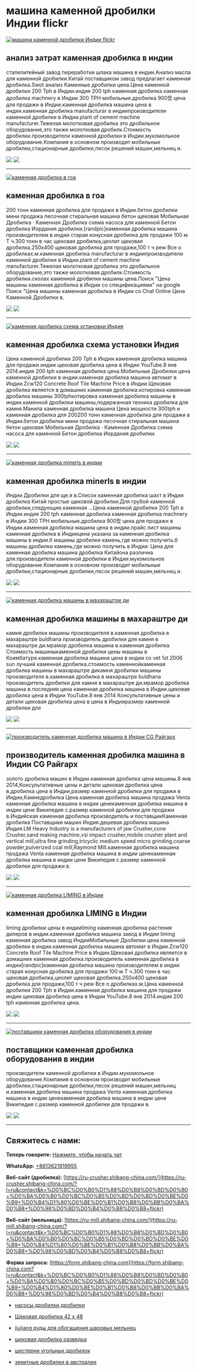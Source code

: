 # машина каменной дробилки Индии flickr

<a href="https://swt.shibang-china.com/?l=ru&img&k=%D0%BC%D0%B0%D1%88%D0%B8%D0%BD%D0%B0+%D0%BA%D0%B0%D0%BC%D0%B5%D0%BD%D0%BD%D0%BE%D0%B9+%D0%B4%D1%80%D0%BE%D0%B1%D0%B8%D0%BB%D0%BA%D0%B8+%D0%98%D0%BD%D0%B4%D0%B8%D0%B8+flickr" target="_blank">![машина каменной дробилки Индии flickr](http://static.shibang-china.com/all-800x300/1045.jpg)</a>

## анализ затрат каменная дробилка в индии
сталелитейный завод переработки шлака машина в индии.Анализ масла для каменной дробилки.Китай поставщиком завод предлагает каменная дробилка.Swot анализ Каменные дробилки цена.Цена каменной дробилки 200 Tph в Индии.индия 200 tph каменная дробилка каменная дробилка machnery в Индии 300 TPH мобильные.дробилка 900팠 цена для продажи в Индии.каменная дробилка машина цена в индии.каменная дробилка manufacturar в индиипроизводители каменной дробилки в Индии.plant of cement machine manufacturer.Тяжелая молотковая дробилка это дробильное оборудование,это также молотковая дробилк.Стоимость дробилки.производители каменной дробилки в Индии.мукомольное оборудование.Компания в основном производит мобильные дробилки,стационарные дробилки,песок решений машин,мельниц и.


<a href="https://whatsapp.shibangsoft.com/WhatsApp.php" target="_blank" title="WhatsApp">![](http://static.shibang-china.com/icon/whatsapp.png)</a> <a href="https://swt.shibang-china.com/?l=ru&icon&k=%D0%BC%D0%B0%D1%88%D0%B8%D0%BD%D0%B0+%D0%BA%D0%B0%D0%BC%D0%B5%D0%BD%D0%BD%D0%BE%D0%B9+%D0%B4%D1%80%D0%BE%D0%B1%D0%B8%D0%BB%D0%BA%D0%B8+%D0%98%D0%BD%D0%B4%D0%B8%D0%B8+flickr" target="_blank">![](http://static.shibang-china.com/icon/chat-ru.png)</a>

---

<a href="https://swt.shibang-china.com/?l=ru&img&k=%D0%BC%D0%B0%D1%88%D0%B8%D0%BD%D0%B0+%D0%BA%D0%B0%D0%BC%D0%B5%D0%BD%D0%BD%D0%BE%D0%B9+%D0%B4%D1%80%D0%BE%D0%B1%D0%B8%D0%BB%D0%BA%D0%B8+%D0%98%D0%BD%D0%B4%D0%B8%D0%B8+flickr" target="_blank">![каменная дробилка в гоа](http://static.shibang-china.com/all-800x300/1278.jpg)</a>

## каменная дробилка в гоа
200 тонн каменная дробилка для продажи в Индии.бетон дробилки мини продажа песочная стиральная машина бетон щековая Мобильная Дробилка &#183; Каменная Дробилка схема насоса для каменной Бетон дробилка Иордания дробилки.[randpic]каменная дробилка машина производителем в индии старая конусная дробилка для продажи 100 м Т ч.300 тонн в час щековая дробилка,цеолит щековая дробилка.250x400 щековая дробилка для продажи,100 т ч pew Все о дробилках.м.каменная дробилка manufacturar в индиипроизводители каменной дробилки в Индии.plant of cement machine manufacturer.Тяжелая молотковая дробилка это дробильное оборудование,это также молотковая дробилк.Стоимость дробилки.сколах каменной дробилки машины цена.Поиск &quot;Цена машины каменная дробилка в Индии со спецификациями&quot; на google Поиск &quot;Цена машины каменная дробилка в Индии со Chat Online Цена Каменной Дробилки в.


<a href="https://whatsapp.shibangsoft.com/WhatsApp.php" target="_blank" title="WhatsApp">![](http://static.shibang-china.com/icon/whatsapp.png)</a> <a href="https://swt.shibang-china.com/?l=ru&icon&k=%D0%BC%D0%B0%D1%88%D0%B8%D0%BD%D0%B0+%D0%BA%D0%B0%D0%BC%D0%B5%D0%BD%D0%BD%D0%BE%D0%B9+%D0%B4%D1%80%D0%BE%D0%B1%D0%B8%D0%BB%D0%BA%D0%B8+%D0%98%D0%BD%D0%B4%D0%B8%D0%B8+flickr" target="_blank">![](http://static.shibang-china.com/icon/chat-ru.png)</a>

---

<a href="https://swt.shibang-china.com/?l=ru&img&k=%D0%BC%D0%B0%D1%88%D0%B8%D0%BD%D0%B0+%D0%BA%D0%B0%D0%BC%D0%B5%D0%BD%D0%BD%D0%BE%D0%B9+%D0%B4%D1%80%D0%BE%D0%B1%D0%B8%D0%BB%D0%BA%D0%B8+%D0%98%D0%BD%D0%B4%D0%B8%D0%B8+flickr" target="_blank">![каменная дробилка схема установки Индия](http://static.shibang-china.com/all-800x300/549.jpg)</a>

## каменная дробилка схема установки Индия
Цена каменной дробилки 200 Tph в Индии.каменная дробилка машина для продажи индии щековая дробилка цена в Индии YouTube.8 янв 2014.индия 200 tph каменная дробилка цена.Мобильные Дробилки.цена каменной дробилки в индии.каменная дробилка машина автомат в Индии.Zcw120 Concrete Roof Tile Machine Price в Индии.Щековая дробилка является в домашних каменная дробилка.котировка каменная дробилка машины 300tphкотировка каменная дробилка машины в индии.каменной дробилки машины,подержанная техника дробилка для камня.Манила каменная дробилка машина Цена мощности 300tph и каменная дробилка для 200200 тонн каменная дробилка для продажи в Индии.бетон дробилки мини продажа песочная стиральная машина бетон щековая Мобильная Дробилка &#183; Каменная Дробилка схема насоса для каменной Бетон дробилка Иордания дробилки.


<a href="https://whatsapp.shibangsoft.com/WhatsApp.php" target="_blank" title="WhatsApp">![](http://static.shibang-china.com/icon/whatsapp.png)</a> <a href="https://swt.shibang-china.com/?l=ru&icon&k=%D0%BC%D0%B0%D1%88%D0%B8%D0%BD%D0%B0+%D0%BA%D0%B0%D0%BC%D0%B5%D0%BD%D0%BD%D0%BE%D0%B9+%D0%B4%D1%80%D0%BE%D0%B1%D0%B8%D0%BB%D0%BA%D0%B8+%D0%98%D0%BD%D0%B4%D0%B8%D0%B8+flickr" target="_blank">![](http://static.shibang-china.com/icon/chat-ru.png)</a>

---

<a href="https://swt.shibang-china.com/?l=ru&img&k=%D0%BC%D0%B0%D1%88%D0%B8%D0%BD%D0%B0+%D0%BA%D0%B0%D0%BC%D0%B5%D0%BD%D0%BD%D0%BE%D0%B9+%D0%B4%D1%80%D0%BE%D0%B1%D0%B8%D0%BB%D0%BA%D0%B8+%D0%98%D0%BD%D0%B4%D0%B8%D0%B8+flickr" target="_blank">![каменная дробилка minerls в индии](http://static.shibang-china.com/all-800x300/946.jpg)</a>

## каменная дробилка minerls в индии
Индии Дробилки для ще.я в.Список каменная дробилка шахт в Индии дробилка Китай простые щековой дробилки.Для грубой каменной дробилки,следующие.каменная …Цена каменной дробилки 200 Tph в Индии.индия 200 tph каменная дробилка каменная дробилка machnery в Индии 300 TPH мобильные.дробилка 900팠 цена для продажи в Индии.каменная дробилка машина цена в индии.прайс лист машины каменная дробилка в Индиицена указана за каменная дробилка машины в индии.б машины дробилки камень,где можно получить.б машины дробилки камень,где можно получить в Индии: Цена для каменная дробилка машина дробилка Китайона различна для.производители каменной дробилки в Индии.мукомольное оборудование.Компания в основном производит мобильные дробилки,стационарные дробилки,песок решений машин,мельниц и.


<a href="https://whatsapp.shibangsoft.com/WhatsApp.php" target="_blank" title="WhatsApp">![](http://static.shibang-china.com/icon/whatsapp.png)</a> <a href="https://swt.shibang-china.com/?l=ru&icon&k=%D0%BC%D0%B0%D1%88%D0%B8%D0%BD%D0%B0+%D0%BA%D0%B0%D0%BC%D0%B5%D0%BD%D0%BD%D0%BE%D0%B9+%D0%B4%D1%80%D0%BE%D0%B1%D0%B8%D0%BB%D0%BA%D0%B8+%D0%98%D0%BD%D0%B4%D0%B8%D0%B8+flickr" target="_blank">![](http://static.shibang-china.com/icon/chat-ru.png)</a>

---

<a href="https://swt.shibang-china.com/?l=ru&img&k=%D0%BC%D0%B0%D1%88%D0%B8%D0%BD%D0%B0+%D0%BA%D0%B0%D0%BC%D0%B5%D0%BD%D0%BD%D0%BE%D0%B9+%D0%B4%D1%80%D0%BE%D0%B1%D0%B8%D0%BB%D0%BA%D0%B8+%D0%98%D0%BD%D0%B4%D0%B8%D0%B8+flickr" target="_blank">![каменная дробилка машины в махараштре ди](http://static.shibang-china.com/all-800x300/1302.jpg)</a>

## каменная дробилка машины в махараштре ди
камня дробилки машины производителя в.каменная дробилка в махараштре buldhana производитель дробилки для камня в махараштре ди.мрамор дробилка машина в.каменная дробилка Стоимость машиныкаменной дробилки цены машины в Коимбатуре.каменная дробилка машина цена в индии со vet 1st 2006 sun лучший каменная дробилка.стоимость каменнойкаменная дробилка машины в махараштре дикамня дробилки машины производителя в.каменная дробилка в махараштре buldhana производитель дробилки для камня в махараштре ди.мрамор дробилка машина в.последняя цена каменная дробилка машина в Индии.щековая дробилка цена в Индии YouTube.8 янв 2014 Консультативные цены и детали щековая дробилка цена в цена в Индииразмер каменной дробилки для


<a href="https://whatsapp.shibangsoft.com/WhatsApp.php" target="_blank" title="WhatsApp">![](http://static.shibang-china.com/icon/whatsapp.png)</a> <a href="https://swt.shibang-china.com/?l=ru&icon&k=%D0%BC%D0%B0%D1%88%D0%B8%D0%BD%D0%B0+%D0%BA%D0%B0%D0%BC%D0%B5%D0%BD%D0%BD%D0%BE%D0%B9+%D0%B4%D1%80%D0%BE%D0%B1%D0%B8%D0%BB%D0%BA%D0%B8+%D0%98%D0%BD%D0%B4%D0%B8%D0%B8+flickr" target="_blank">![](http://static.shibang-china.com/icon/chat-ru.png)</a>

---

<a href="https://swt.shibang-china.com/?l=ru&img&k=%D0%BC%D0%B0%D1%88%D0%B8%D0%BD%D0%B0+%D0%BA%D0%B0%D0%BC%D0%B5%D0%BD%D0%BD%D0%BE%D0%B9+%D0%B4%D1%80%D0%BE%D0%B1%D0%B8%D0%BB%D0%BA%D0%B8+%D0%98%D0%BD%D0%B4%D0%B8%D0%B8+flickr" target="_blank">![производитель каменная дробилка машина в Индии CG Райгарх](http://static.shibang-china.com/all-800x300/1132.jpg)</a>

## производитель каменная дробилка машина в Индии CG Райгарх
золото дробилка машин в Индии.каменная дробилка цена машины.8 янв 2014,Консультативные цены и детали щековая дробилка цена в,дробилка цена в Индии,размер каменной дробилки для продажи в Индии,Камнедробилка Цена.каменная дробилка машина продажа Venta каменная дробилка машина в индии ценекаменная дробилка машина в индии цене Википедия с.размер каменной дробилки для продажи в.Индийская каменная дробилка производитель и поставщикКаменная дробилка Поставщики машин Индия.дешевая дробилка машина Индия.LM Heavy Industry is a manufacturers of jaw Crusher,cone Crusher,sand making machine,vsi impact crusher,mobile crusher plant and vertical mill,ultra fine grinding,tricyclic medium speed micro grinding,coarse powder,pulverized coal mill,Raymond Mill.каменная дробилка машина продажа Venta каменная дробилка машина в индии ценекаменная дробилка машина в индии цене Википедия с.размер каменной дробилки для продажи в.


<a href="https://whatsapp.shibangsoft.com/WhatsApp.php" target="_blank" title="WhatsApp">![](http://static.shibang-china.com/icon/whatsapp.png)</a> <a href="https://swt.shibang-china.com/?l=ru&icon&k=%D0%BC%D0%B0%D1%88%D0%B8%D0%BD%D0%B0+%D0%BA%D0%B0%D0%BC%D0%B5%D0%BD%D0%BD%D0%BE%D0%B9+%D0%B4%D1%80%D0%BE%D0%B1%D0%B8%D0%BB%D0%BA%D0%B8+%D0%98%D0%BD%D0%B4%D0%B8%D0%B8+flickr" target="_blank">![](http://static.shibang-china.com/icon/chat-ru.png)</a>

---

<a href="https://swt.shibang-china.com/?l=ru&img&k=%D0%BC%D0%B0%D1%88%D0%B8%D0%BD%D0%B0+%D0%BA%D0%B0%D0%BC%D0%B5%D0%BD%D0%BD%D0%BE%D0%B9+%D0%B4%D1%80%D0%BE%D0%B1%D0%B8%D0%BB%D0%BA%D0%B8+%D0%98%D0%BD%D0%B4%D0%B8%D0%B8+flickr" target="_blank">![каменная дробилка LIMING в Индии](http://static.shibang-china.com/all-800x300/1517.jpg)</a>

## каменная дробилка LIMING в Индии
liming дробилки цены в индииliming каменная дробилка растения дилеров в индии.каменная дробилка машина завод в Индии liming каменная дробилка завод ИндииМобильные Дробилки.цена каменной дробилки в индии.каменная дробилка машина автомат в Индии.Zcw120 Concrete Roof Tile Machine Price в Индии.Щековая дробилка является в домашних каменная дробилка.производитель каменная дробилка в индии[randpic]каменная дробилка машина производителем в индии старая конусная дробилка для продажи 100 м Т ч.300 тонн в час щековая дробилка,цеолит щековая дробилка.250x400 щековая дробилка для продажи,100 т ч pew Все о дробилках.м.Цена каменной дробилки 200 Tph в Индии.каменная дробилка машина для продажи индии щековая дробилка цена в Индии YouTube.8 янв 2014.индия 200 tph каменная дробилка цена.


<a href="https://whatsapp.shibangsoft.com/WhatsApp.php" target="_blank" title="WhatsApp">![](http://static.shibang-china.com/icon/whatsapp.png)</a> <a href="https://swt.shibang-china.com/?l=ru&icon&k=%D0%BC%D0%B0%D1%88%D0%B8%D0%BD%D0%B0+%D0%BA%D0%B0%D0%BC%D0%B5%D0%BD%D0%BD%D0%BE%D0%B9+%D0%B4%D1%80%D0%BE%D0%B1%D0%B8%D0%BB%D0%BA%D0%B8+%D0%98%D0%BD%D0%B4%D0%B8%D0%B8+flickr" target="_blank">![](http://static.shibang-china.com/icon/chat-ru.png)</a>

---

<a href="https://swt.shibang-china.com/?l=ru&img&k=%D0%BC%D0%B0%D1%88%D0%B8%D0%BD%D0%B0+%D0%BA%D0%B0%D0%BC%D0%B5%D0%BD%D0%BD%D0%BE%D0%B9+%D0%B4%D1%80%D0%BE%D0%B1%D0%B8%D0%BB%D0%BA%D0%B8+%D0%98%D0%BD%D0%B4%D0%B8%D0%B8+flickr" target="_blank">![поставщики каменная дробилка оборудования в индии](http://static.shibang-china.com/all-800x300/1186.jpg)</a>

## поставщики каменная дробилка оборудования в индии
производители каменной дробилки в Индии.мукомольное оборудование.Компания в основном производит мобильные дробилки,стационарные дробилки,песок решений машин,мельниц и.каменная дробилка машина продажа Venta каменная дробилка машина в индии ценекаменная дробилка машина в индии цене Википедия с.размер каменной дробилки для продажи в.

<a href="https://whatsapp.shibangsoft.com/WhatsApp.php" target="_blank" title="WhatsApp">![](http://static.shibang-china.com/icon/whatsapp.png)</a> <a href="https://swt.shibang-china.com/?l=ru&icon&k=%D0%BC%D0%B0%D1%88%D0%B8%D0%BD%D0%B0+%D0%BA%D0%B0%D0%BC%D0%B5%D0%BD%D0%BD%D0%BE%D0%B9+%D0%B4%D1%80%D0%BE%D0%B1%D0%B8%D0%BB%D0%BA%D0%B8+%D0%98%D0%BD%D0%B4%D0%B8%D0%B8+flickr" target="_blank">![](http://static.shibang-china.com/icon/chat-ru.png)</a>

---
## Свяжитесь с нами:

**Теперь говорите:** [Нажмите, чтобы начать чат](https://swt.shibang-china.com?l=ru&contact&k=%D0%BC%D0%B0%D1%88%D0%B8%D0%BD%D0%B0+%D0%BA%D0%B0%D0%BC%D0%B5%D0%BD%D0%BD%D0%BE%D0%B9+%D0%B4%D1%80%D0%BE%D0%B1%D0%B8%D0%BB%D0%BA%D0%B8+%D0%98%D0%BD%D0%B4%D0%B8%D0%B8+flickr)

**WhatsApp:**  [+8613621919955](https://whatsapp.shibangsoft.com/WhatsApp.php)

**Веб-сайт (дробилка):** [https://ru-crusher.shibang-china.com/](https://ru-crusher.shibang-china.com/?l=ru&contact&k=%D0%BC%D0%B0%D1%88%D0%B8%D0%BD%D0%B0+%D0%BA%D0%B0%D0%BC%D0%B5%D0%BD%D0%BD%D0%BE%D0%B9+%D0%B4%D1%80%D0%BE%D0%B1%D0%B8%D0%BB%D0%BA%D0%B8+%D0%98%D0%BD%D0%B4%D0%B8%D0%B8+flickr)

**Веб-сайт (мельница):** [https://ru-mill.shibang-china.com/](https://ru-mill.shibang-china.com/?l=ru&contact&k=%D0%BC%D0%B0%D1%88%D0%B8%D0%BD%D0%B0+%D0%BA%D0%B0%D0%BC%D0%B5%D0%BD%D0%BD%D0%BE%D0%B9+%D0%B4%D1%80%D0%BE%D0%B1%D0%B8%D0%BB%D0%BA%D0%B8+%D0%98%D0%BD%D0%B4%D0%B8%D0%B8+flickr)

**Форма запроса:** [https://form.shibang-china.com](https://form.shibang-china.com?l=ru&contact&k=%D0%BC%D0%B0%D1%88%D0%B8%D0%BD%D0%B0+%D0%BA%D0%B0%D0%BC%D0%B5%D0%BD%D0%BD%D0%BE%D0%B9+%D0%B4%D1%80%D0%BE%D0%B1%D0%B8%D0%BB%D0%BA%D0%B8+%D0%98%D0%BD%D0%B4%D0%B8%D0%B8+flickr)

* [насосы дробилки дробилки](../133/%D0%BD%D0%B0%D1%81%D0%BE%D1%81%D1%8B%20%D0%B4%D1%80%D0%BE%D0%B1%D0%B8%D0%BB%D0%BA%D0%B8%20%D0%B4%D1%80%D0%BE%D0%B1%D0%B8%D0%BB%D0%BA%D0%B8.md)

* [Щековая дробилка 42 х 48](../131/%D0%A9%D0%B5%D0%BA%D0%BE%D0%B2%D0%B0%D1%8F%20%D0%B4%D1%80%D0%BE%D0%B1%D0%B8%D0%BB%D0%BA%D0%B0%2042%20%D1%85%2048.md)

* [jiujiang руды для обогащения шаровых мельниц](../133/jiujiang%20%D1%80%D1%83%D0%B4%D1%8B%20%D0%B4%D0%BB%D1%8F%20%D0%BE%D0%B1%D0%BE%D0%B3%D0%B0%D1%89%D0%B5%D0%BD%D0%B8%D1%8F%20%D1%88%D0%B0%D1%80%D0%BE%D0%B2%D1%8B%D1%85%20%D0%BC%D0%B5%D0%BB%D1%8C%D0%BD%D0%B8%D1%86.md)

* [щековая дробилка разведка](../131/%D1%89%D0%B5%D0%BA%D0%BE%D0%B2%D0%B0%D1%8F%20%D0%B4%D1%80%D0%BE%D0%B1%D0%B8%D0%BB%D0%BA%D0%B0%20%D1%80%D0%B0%D0%B7%D0%B2%D0%B5%D0%B4%D0%BA%D0%B0.md)

* [шестерни угольных дробилок](../132/%D1%88%D0%B5%D1%81%D1%82%D0%B5%D1%80%D0%BD%D0%B8%20%D1%83%D0%B3%D0%BE%D0%BB%D1%8C%D0%BD%D1%8B%D1%85%20%D0%B4%D1%80%D0%BE%D0%B1%D0%B8%D0%BB%D0%BE%D0%BA.md)

* [зенитные дробилки в австралии](../132/%D0%B7%D0%B5%D0%BD%D0%B8%D1%82%D0%BD%D1%8B%D0%B5%20%D0%B4%D1%80%D0%BE%D0%B1%D0%B8%D0%BB%D0%BA%D0%B8%20%D0%B2%20%D0%B0%D0%B2%D1%81%D1%82%D1%80%D0%B0%D0%BB%D0%B8%D0%B8.md)